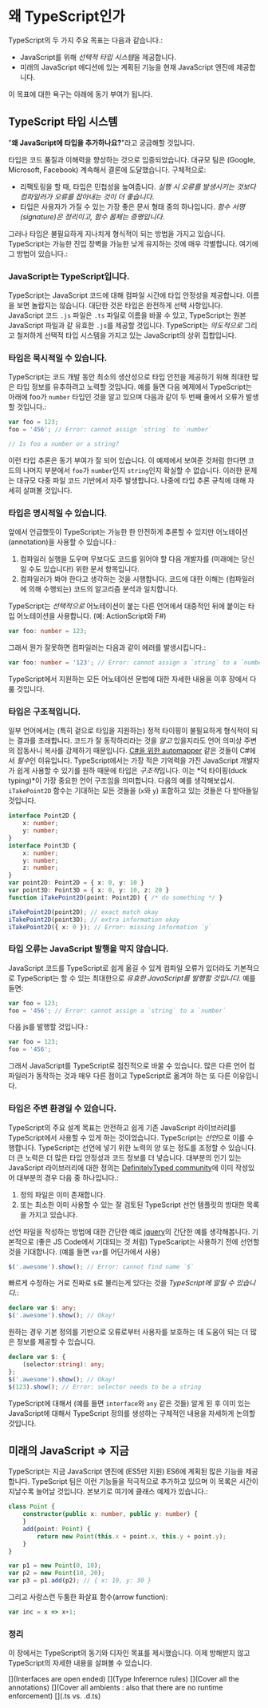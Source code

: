 # 왜 TypeScript인가
TypeScript의 두 가지 주요 목표는 다음과 같습니다.:
* JavaScript를 위해 *선택적 타입 시스템*을 제공합니다.
* 미래의 JavaScript 에디션에 있는 계획된 기능을 현재 JavaScript 엔진에 제공합니다. 

이 목표에 대한 욕구는 아래에 동기 부여가 됩니다.

## TypeScript 타입 시스템

"**왜 JavaScript에 타입을 추가하나요?**"라고 궁금해할 것입니다.

타입은 코드 품질과 이해력을 향상하는 것으로 입증되었습니다. 대규모 팀은 (Google, Microsoft, Facebook) 계속해서 결론에 도달했습니다. 구체적으로:

* 리팩토링을 할 때, 타입은 민첩성을 높여줍니다. *실행 시 오류를 발생시키는 것보다 컴파일러가 오류를 잡아내는 것이 더 좋습니다*.
* 타입은 사용자가 가질 수 있는 가장 좋은 문서 형태 중의 하나입니다. *함수 서명(signature)은 정리이고, 함수 몸체는 증명입니다*. 

그러나 타입은 불필요하게 지나치게 형식적이 되는 방법을 가지고 있습니다. TypeScript는 가능한 진입 장벽을 가능한 낮게 유지하는 것에 매우 각별합니다. 여기에 그 방법이 있습니다.:

### JavaScript는 TypeScript입니다.
TypeScript는 JavaScript 코드에 대해 컴파일 시간에 타입 안정성을 제공합니다. 이름을 보면 놀랍지는 않습니다. 대단한 것은 타입은 완전하게 선택 사항입니다. JavaScript 코드 `.js` 파일은 `.ts` 파일로 이름을 바꿀 수 있고, TypeScript는 원본 JavaScript 파일과 같 유효한 `.js`를 제공할 것입니다. TypeScript는 *의도적으로* 그리고 철저하게 선택적 타입 시스템을 가지고 있는 JavaScript의 상위 집합입니다. 

### 타입은 묵시적일 수 있습니다.
TypeScript는 코드 개발 동안 최소의 생산성으로 타입 안전을 제공하기 위해 최대한 많은 타입 정보를 유추하려고 노력할 것입니다. 예를 들면 다음 예제에서 TypeScript는 아래에 foo가 `number` 타입인 것을 알고 있으며 다음과 같이 두 번째 줄에서 오류가 발생할 것입니다.: 

```ts
var foo = 123;
foo = '456'; // Error: cannot assign `string` to `number`

// Is foo a number or a string?
```
이런 타입 추론은 동기 부여가 잘 되어 있습니다. 이 예제에서 보여준 것처럼 한다면 코드의 나머지 부분에서 `foo`가 `number`인지 `string`인지 확실할 수 없습니다. 이러한 문제는 대규모 다중 파일 코드 기반에서 자주 발생합니다. 나중에 타입 추론 규칙에 대해 자세히 살펴볼 것입니다.

### 타입은 명시적일 수 있습니다.
앞에서 언급했듯이 TypeScript는 가능한 한 안전하게 추론할 수 있지만 어노테이션(annotation)을 사용할 수 있습니다.:
1. 컴파일러 실행을 도우며 무보다도 코드를 읽어야 할 다음 개발자를 (미래에는 당신일 수도 있습니다!) 위한 문서 항목입니다.
1. 컴파일러가 봐야 한다고 생각하는 것을 시행합니다. 코드에 대한 이해는 (컴파일러에 의해 수행되는) 코드의 알고리즘 분석과 일치합니다.

TypeScript는 *선택적으로* 어노테이션이 붙는 다른 언어에서 대중적인 뒤에 붙이는 타입 어노테이션을 사용합니다. (예: ActionScript와 F#)

```ts
var foo: number = 123;
```
그래서 뭔가 잘못하면 컴파일러는 다음과 같이 에러를 발생시킵니다.:

```ts
var foo: number = '123'; // Error: cannot assign a `string` to a `number`
```

TypeScript에서 지원하는 모든 어노테이션 문법에 대한 자세한 내용을 이후 장에서 다룰 것입니다. 

### 타입은 구조적입니다.
일부 언어에서는 (특히 겉으로 타입을 지원하는) 정적 타이핑이 불필요하게 형식적이 되는 결과를 초래합니다. 코드가 잘 동작하리라는 것을 *알고* 있을지라도 언어 의미상 주변의 잡동사니 복사를 강제하기 때문입니다. [C#을 위한 automapper](http://automapper.org/) 같은 것들이 C#에서 *필수*인 이유입니다. TypeScript에서는 가장 적은 기억력을 가진 JavaScript 개발자가 쉽게 사용할 수 있기를 원하 때문에 타입은 *구조적*입니다. 이는 *덕 타이핑(duck typing)*이 가장 중요한 언어 구조임을 의미합니다. 다음의 예를 생각해보십시. `iTakePoint2D` 함수는 기대하는 모든 것들을 (`x`와 `y`) 포함하고 있는 것들은 다 받아들일 것입니다. 

```ts
interface Point2D {
    x: number;
    y: number;
}
interface Point3D {
    x: number;
    y: number;
    z: number;
}
var point2D: Point2D = { x: 0, y: 10 }
var point3D: Point3D = { x: 0, y: 10, z: 20 }
function iTakePoint2D(point: Point2D) { /* do something */ }

iTakePoint2D(point2D); // exact match okay
iTakePoint2D(point3D); // extra information okay
iTakePoint2D({ x: 0 }); // Error: missing information `y`
```

### 타입 오류는 JavaScript 발행을 막지 않습니다.
JavaScript 코드를 TypeScript로 쉽게 옮길 수 있게 컴파일 오류가 있더라도 기본적으로 TypeScript는 할 수 있는 최대한으로 *유효한 JavaScript를 발행할 것입니다*. 예를 들면:

```ts
var foo = 123;
foo = '456'; // Error: cannot assign a `string` to a `number`
```

다음 js를 발행할 것입니다.:

```ts
var foo = 123;
foo = '456';
```

그래서 JavaScript를 TypeScript로 점진적으로 바꿀 수 있습니다. 많은 다른 언어 컴파일러가 동작하는 것과 매우 다른 점이고 TypeScript로 옮겨야 하는 또 다른 이유입니다.

### 타입은 주변 환경일 수 있습니다.
TypeScript의 주요 설계 목표는 안전하고 쉽게 기존 JavaScript 라이브러리를 TypeScript에서 사용할 수 있게 하는 것이었습니다. TypeScript는 *선언*으로 이를 수행합니다. TypeScript는 선언에 넣기 위한 노력의 양 또는 정도를 조정할 수 있습니다. 더 큰 노력은 더 많은 타입 안정성과 코드 정보를 더 넣습니다. 대부분의 인기 있는 JavaScript 라이브러리에 대한 정의는 [DefinitelyTyped community](https://github.com/borisyankov/DefinitelyTyped)에 이미 작성있어 대부분의 경우 다음 중 하나입니다.:

1. 정의 파일은 이미 존재합니다.
1. 또는 최소한 이미 사용할 수 있는 잘 검토된 TypeScript 선언 템플릿의 방대한 목록을 가지고 있습니다.

선언 파일을 작성하는 방법에 대한 간단한 예로 [jquery](https://jquery.com/)의 간단한 예를 생각해봅니다. 기본적으로 (좋은 JS Code에서 기대되는 것 처럼) TypeScaript는 사용하기 전에 선언할 것을 기대합니다. (예를 들면 `var`를 어딘가에서 사용)
```ts
$('.awesome').show(); // Error: cannot find name `$`
```
빠르게 수정하는 거로 진짜로 `$`로 불리는게 있다는 것을 *TypeScript에 알릴 수 있습니다.*:
```ts
declare var $: any;
$('.awesome').show(); // Okay!
```
원하는 경우 기본 정의를 기반으로 오류로부터 사용자를 보호하는 데 도움이 되는 더 많은 정보를 제공할 수 있습니다. 
```ts
declare var $: {
    (selector:string): any;
};
$('.awesome').show(); // Okay!
$(123).show(); // Error: selector needs to be a string
```

TypeScript에 대해서 (예를 들면 `interface`와 `any` 같은 것들) 알게 된 후 이미 있는 JavaScript에 대해서 TypeScript 정의를 생성하는 구체적인 내용을 자세하게 논의할 것입니다.

## 미래의 JavaScript => 지금
TypeScript는 지금 JavaScript 엔진에 (ES5만 지원) ES6에 계획된 많은 기능을 제공합니다. TypeScript 팀은 이런 기능들을 적극적으로 추가하고 있으며 이 목록은 시간이 지날수록 늘어날 것입니다. 본보기로 여기에 클래스 예제가 있습니다.:

```ts
class Point {
    constructor(public x: number, public y: number) {
    }
    add(point: Point) {
        return new Point(this.x + point.x, this.y + point.y);
    }
}

var p1 = new Point(0, 10);
var p2 = new Point(10, 20);
var p3 = p1.add(p2); // { x: 10, y: 30 }
```

그리고 사랑스런 두툼한 화살표 함수(arrow function):

```ts
var inc = x => x+1;
```

### 정리
이 장에서는 TypeScript의 동기와 디자인 목표를 제시했습니다. 이제 방해받지 않고 TypeScript의 자세한 내용을 살펴볼 수 있습니다. 

[](Interfaces are open ended)
[](Type Inferernce rules)
[](Cover all the annotations)
[](Cover all ambients : also that there are no runtime enforcement)
[](.ts vs. .d.ts)
